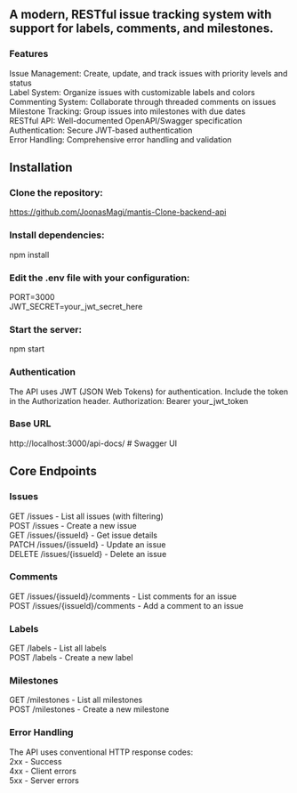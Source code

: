 ## A modern, RESTful issue tracking system with support for labels, comments, and milestones.

### Features

Issue Management: Create, update, and track issues with priority levels and status<br>
Label System: Organize issues with customizable labels and colors<br>
Commenting System: Collaborate through threaded comments on issues<br>
Milestone Tracking: Group issues into milestones with due dates<br>
RESTful API: Well-documented OpenAPI/Swagger specification<br>
Authentication: Secure JWT-based authentication<br>
Error Handling: Comprehensive error handling and validation<br>

## Installation

### Clone the repository:<br>
https://github.com/JoonasMagi/mantis-Clone-backend-api

### Install dependencies:<br>
npm install

### Edit the .env file with your configuration:<br>
PORT=3000<br>
JWT_SECRET=your_jwt_secret_here

### Start the server:<br>
npm start

### Authentication<br>
The API uses JWT (JSON Web Tokens) for authentication. Include the token in the Authorization header. Authorization: Bearer your_jwt_token

### Base URL<br>
http://localhost:3000/api-docs/ # Swagger UI

## Core Endpoints<br>

### Issues<br>

GET /issues - List all issues (with filtering)<br>
POST /issues - Create a new issue<br>
GET /issues/{issueId} - Get issue details<br>
PATCH /issues/{issueId} - Update an issue<br>
DELETE /issues/{issueId} - Delete an issue<br>

### Comments<br>

GET /issues/{issueId}/comments - List comments for an issue<br>
POST /issues/{issueId}/comments - Add a comment to an issue<br>

### Labels<br>

GET /labels - List all labels<br>
POST /labels - Create a new label<br>

### Milestones<br>

GET /milestones - List all milestones<br>
POST /milestones - Create a new milestone<br>

### Error Handling<br>
The API uses conventional HTTP response codes:<br>
2xx - Success<br>
4xx - Client errors<br>
5xx - Server errors<br>
